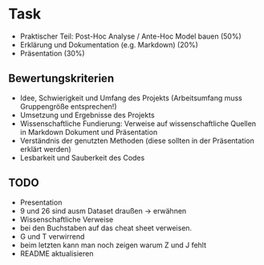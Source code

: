 # Task

- Praktischer Teil: Post-Hoc Analyse / Ante-Hoc Model bauen (50%)
- Erklärung und Dokumentation (e.g. Markdown) (20%)
- Präsentation (30%)

## Bewertungskriterien

- Idee, Schwierigkeit und Umfang des Projekts (Arbeitsumfang muss Gruppengröße entsprechen!)
- Umsetzung und Ergebnisse des Projekts
- Wissenschaftliche Fundierung: Verweise auf wissenschaftliche Quellen in Markdown Dokument und Präsentation
- Verständnis der genutzten Methoden (diese sollten in der Präsentation erklärt werden)
- Lesbarkeit und Sauberkeit des Codes

## TODO

- Presentation
- 9 und 26 sind ausm Dataset draußen -> erwähnen
- Wissenschaftliche Verweise
- bei den Buchstaben auf das cheat sheet verweisen.
- G und T verwirrend
- beim letzten kann man noch zeigen warum Z und J fehlt
- README aktualisieren
